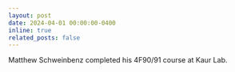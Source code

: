 ```yaml
---
layout: post
date: 2024-04-01 00:00:00-0400
inline: true
related_posts: false
---
```


Matthew Schweinbenz completed his 4F90/91 course at Kaur Lab.
